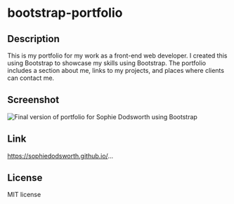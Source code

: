 # bootstrap-portfolio

## Description 

This is my portfolio for my work as a front-end web developer. I created this using Bootstrap to showcase my skills using Bootstrap. The portfolio includes a section about me, links to my projects, and places where clients can contact me.

## Screenshot
<img src="images/..." alt="Final version of portfolio for Sophie Dodsworth using Bootstrap">

## Link
https://sophiedodsworth.github.io/...

## License 
MIT license